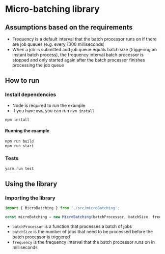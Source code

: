 # Micro-batching library

## Assumptions based on the requirements

- Frequency is a default interval that the batch processor runs on if there are job queues (e.g. every 1000 milliseconds)
- When a job is submitted and job queue equals batch size (triggering an instant batch process), the frequency interval 
batch processor is stopped and only started again after the batch processor finishes processing the job queue

## How to run

### Install dependencies

- Node is required to run the example
- If you have `nvm`, you can run `nvm install`

```bash
npm install
```

#### Running the example

```bash
npm run build
npm run start
```

### Tests

````bash
yarn run test
````


## Using the library

### Importing the library

```javascript
import { MicroBatching } from './src/microBatching';

const microBatching = new MicroBatching(batchProcessor, batchSize, frequency);
```

- `batchProcessor` is a function that processes a batch of jobs
- `batchSize` is the number of jobs that need to be processed before the batch processor is triggered
- `frequency` is the frequency interval that the batch processor runs on in milliseconds